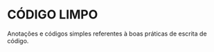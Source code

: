 # CÓDIGO LIMPO

<p>
    Anotações e códigos simples referentes à
    boas práticas de escrita de código.
</p>

